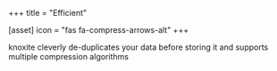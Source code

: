 +++
title = "Efficient"

[asset]
  icon = "fas fa-compress-arrows-alt"
+++

knoxite cleverly de-duplicates your data before storing it and supports multiple compression algorithms
